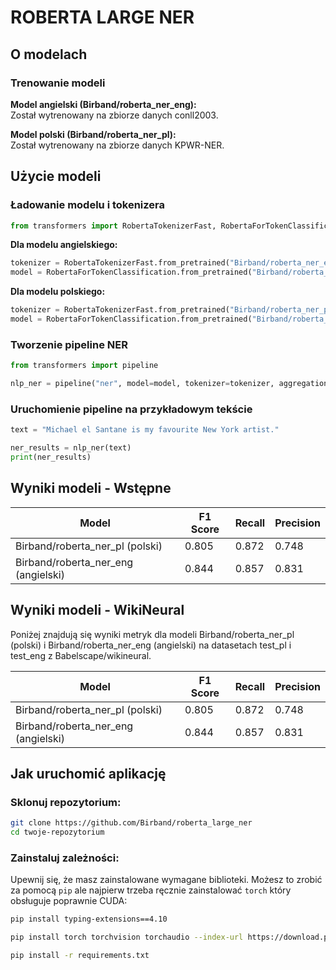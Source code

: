 # ROBERTA LARGE NER

## O modelach

### Trenowanie modeli

**Model angielski (Birband/roberta_ner_eng):**  
Został wytrenowany na zbiorze danych conll2003.

**Model polski (Birband/roberta_ner_pl):**  
Został wytrenowany na zbiorze danych KPWR-NER.

## Użycie modeli

### Ładowanie modelu i tokenizera

```python
from transformers import RobertaTokenizerFast, RobertaForTokenClassification
```

**Dla modelu angielskiego:**

```python
tokenizer = RobertaTokenizerFast.from_pretrained("Birband/roberta_ner_eng", add_prefix_space=True)
model = RobertaForTokenClassification.from_pretrained("Birband/roberta_ner_eng")
```

**Dla modelu polskiego:**

```python
tokenizer = RobertaTokenizerFast.from_pretrained("Birband/roberta_ner_pl", add_prefix_space=True)
model = RobertaForTokenClassification.from_pretrained("Birband/roberta_ner_pl")
```

### Tworzenie pipeline NER

```python
from transformers import pipeline

nlp_ner = pipeline("ner", model=model, tokenizer=tokenizer, aggregation_strategy="simple")
```

### Uruchomienie pipeline na przykładowym tekście

```python
text = "Michael el Santane is my favourite New York artist."

ner_results = nlp_ner(text)
print(ner_results)
```

## Wyniki modeli - Wstępne

| Model                             | F1 Score | Recall | Precision |
|-----------------------------------|----------|--------|-----------|
| Birband/roberta_ner_pl (polski)   | 0.805     | 0.872   | 0.748      |
| Birband/roberta_ner_eng (angielski)| 0.844     | 0.857   | 0.831      |

## Wyniki modeli - WikiNeural

Poniżej znajdują się wyniki metryk dla modeli Birband/roberta_ner_pl (polski) i Birband/roberta_ner_eng (angielski) na datasetach test_pl i test_eng z Babelscape/wikineural.

| Model                             | F1 Score | Recall | Precision |
|-----------------------------------|----------|--------|-----------|
| Birband/roberta_ner_pl (polski)   | 0.805     | 0.872   | 0.748      |
| Birband/roberta_ner_eng (angielski)| 0.844     | 0.857   | 0.831      |


## Jak uruchomić aplikację

### Sklonuj repozytorium:

```bash
git clone https://github.com/Birband/roberta_large_ner
cd twoje-repozytorium
```

### Zainstaluj zależności:

Upewnij się, że masz zainstalowane wymagane biblioteki. Możesz to zrobić za pomocą `pip` ale najpierw trzeba ręcznie zainstalować `torch` który obsługuje poprawnie CUDA:
```bash
pip install typing-extensions==4.10

pip install torch torchvision torchaudio --index-url https://download.pytorch.org/whl/cu126

pip install -r requirements.txt
```